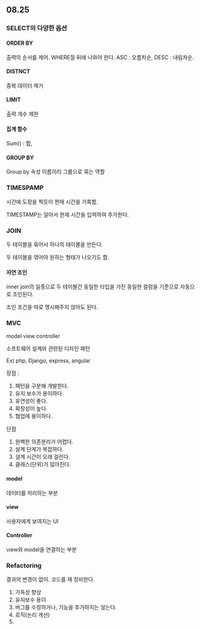 ## 08.25



### SELECT의 다양한 옵션

#### ORDER BY

출력의 순서를 제어. WHERE절 뒤에 나와야 한다. ASC :  오름차순, DESC : 내림차순.



#### DISTNCT

중복 데이터 제거



#### LIMIT

출력 개수 제한



#### 집계 함수

Sum() : 합, 



#### GROUP BY

Group by 속성 이름끼리 그룹으로 묶는 역할





### TIMESPAMP

시간에 도장을 찍듯이 현재 시간을 기록함.

TIMESTAMP는 알아서 현재 시간을 입력하여 추가한다.



### JOIN

두 테이블을 묶어서 하나의 테이블을 만든다.

두 테이블을 엮어야 원하는 형태가 나오기도 함.

#### 자연 조인

inner join의 일종으로 두 테이블간 동일한 타입을 가진 동일한 컬럼을 기준으로 자동으로 조인된다.

조인 조건을 따로 명시해주지 않아도 된다.



### MVC

model view controller

소프트웨어 설계와 관련된 디자인 패턴

Ex) php, Django, express, angular

장점 :

1. 패턴을 구분해 개발한다.
2. 유지 보수가 용이하다.
3. 유연성이 좋다.
4. 확장성이 높다.
5. 협업에 용이하다.

단점

1. 완벽한 의존분리가 어렵다.
2. 설계 단계가 복잡하다.
3. 설계 시간이 오래 걸린다.
4. 클래스(단위)가 많아진다.

#### model

데이터를 처리하는 부분

#### view

사용자에게 보여지는 UI

#### Controller

view와 model을 연결하는 부분





### Refactoring

결과의 변경이 없이. 코드를 재 정비한다.

1. 가독성 향상
2. 유지보수 용이
3. 버그를 수정하거나, 기능을 추가하지는 않는다.
4. 로직(논리 개선)
5. 





